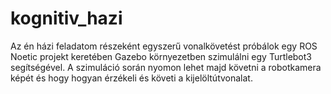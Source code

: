 # kognitiv_hazi

Az én házi feladatom részeként egyszerű vonalkövetést próbálok egy ROS Noetic projekt keretében Gazebo környezetben szimulálni egy Turtlebot3 segítségével. A szimuláció során nyomon lehet majd követni a robotkamera képét és hogy hogyan érzékeli és követi a kijelöltútvonalat.
